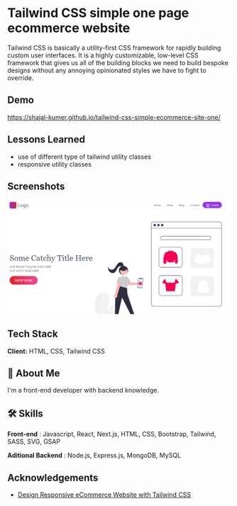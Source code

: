 # Tailwind CSS simple one page ecommerce website

Tailwind CSS is basically a utility-first CSS framework for rapidly building custom user interfaces. It is a highly customizable, low-level CSS framework that gives us all of the building blocks we need to build bespoke designs without any annoying opinionated styles we have to fight to override.

## Demo

https://shajal-kumer.github.io/tailwind-css-simple-ecommerce-site-one/

## Lessons Learned

-   use of different type of tailwind utility classes
-   responsive utility classes

## Screenshots

![App Screenshot](demo.png)

## Tech Stack

**Client:** HTML, CSS, Tailwind CSS

## 🚀 About Me

I'm a front-end developer with backend knowledge.

## 🛠 Skills

**Front-end** : Javascript, React, Next.js, HTML, CSS, Bootstrap, Tailwind, SASS, SVG, GSAP

**Aditional Backend** : Node.js, Express.js, MongoDB, MySQL

## Acknowledgements

-   [Design Responsive eCommerce Website with Tailwind CSS](https://www.youtube.com/watch?v=iNDvh7O2WZM)

